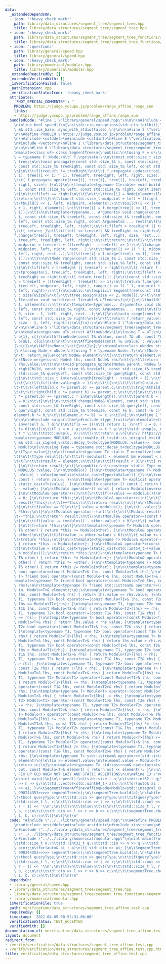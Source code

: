 ```yaml
---
data:
  _extendedDependsOn:
  - icon: ':heavy_check_mark:'
    path: library/data_structures/segment_tree/segment_tree.hpp
    title: library/data_structures/segment_tree/segment_tree.hpp
  - icon: ':heavy_check_mark:'
    path: library/data_structures/segment_tree/segment_tree_functions/segment_tree_affine.hpp
    title: library/data_structures/segment_tree/segment_tree_functions/segment_tree_affine.hpp
  - icon: ':question:'
    path: library/general/speed.hpp
    title: library/general/speed.hpp
  - icon: ':heavy_check_mark:'
    path: library/numerical/modular.hpp
    title: library/numerical/modular.hpp
  _extendedRequiredBy: []
  _extendedVerifiedWith: []
  _isVerificationFailed: false
  _pathExtension: cpp
  _verificationStatusIcon: ':heavy_check_mark:'
  attributes:
    '*NOT_SPECIAL_COMMENTS*': ''
    PROBLEM: https://judge.yosupo.jp/problem/range_affine_range_sum
    links:
    - https://judge.yosupo.jp/problem/range_affine_range_sum
  bundledCode: "#line 1 \"library/general/speed.hpp\"\n\n\n\n#include <iostream>\n\
    \ninline bool speed()\n{\n\tstd::cin.exceptions(std::cin.failbit);\n\treturn std::cin.tie(nullptr)\
    \ && std::ios_base::sync_with_stdio(false);\n}\n\n\n#line 2 \"verification/data_structures/segment_tree_affine.test.cpp\"\
    \n\n#define PROBLEM \"https://judge.yosupo.jp/problem/range_affine_range_sum\"\
    \n\n#include <cstddef>\n#include <cstdint>\n#line 8 \"verification/data_structures/segment_tree_affine.test.cpp\"\
    \n#include <vector>\n\n#line 1 \"library/data_structures/segment_tree/segment_tree.hpp\"\
    \n\n\n\n#line 6 \"library/data_structures/segment_tree/segment_tree.hpp\"\n\n\
    template<class uF> class SegmentTree\n{\npublic:\n\tusing F = uF;\n\tusing Node\
    \ = typename F::Node;\n\tF f;\nprivate:\n\n\tconst std::size_t size;\n\tstd::vector<Node>\
    \ tree;\n\n\tvoid propagate(const std::size_t& i, const std::size_t& treeLeft,\
    \ const std::size_t& treeRight, const std::size_t& left, const std::size_t& right)\n\
    \t{\n\t\tif(treeLeft != treeRight)\n\t\t{ f.propagate_update(tree[i], tree[i <<\
    \ 1], tree[(i << 1) ^ 1], treeLeft, treeRight, left, right, size); }\n\t\telse\n\
    \t\t{ f.propagate_update(tree[i], tree[i], tree[i], treeLeft, treeRight, left,\
    \ right, size); }\n\t}\n\n\ttemplate<typename Iterable> void build(const std::size_t&\
    \ i, const std::size_t& left, const std::size_t& right, const Iterable& elements)\n\
    \t{\n\t\tif(left == right)\n\t\t{\n\t\t\ttree[i] = Node{elements[left]};\n\t\t\
    \treturn;\n\t\t}\n\t\tconst std::size_t midpoint = left + ((right - left) >> 1);\n\
    \t\tbuild(i << 1, left, midpoint, elements);\n\t\tbuild((i << 1) ^ 1, midpoint\
    \ + 1, right, elements);\n\t\ttree[i] = f.merge(tree[i << 1], tree[(i << 1) ^\
    \ 1]);\n\t}\n\n\ttemplate<typename... Arguments> void change(const std::size_t&\
    \ i, const std::size_t& treeLeft, const std::size_t& treeRight, const std::size_t&\
    \ left, const std::size_t& right, const Arguments& ... rest)\n\t{\n\t\tpropagate(i,\
    \ treeLeft, treeRight, left, right);\n\t\tif(left > treeRight || treeLeft > right)\n\
    \t\t{ return; }\n\t\tif(left <= treeLeft && treeRight <= right)\n\t\t{\n\t\t\t\
    f.change(tree[i], treeLeft, treeRight, left, right, size, rest...);\n\t\t\tpropagate(i,\
    \ treeLeft, treeRight, left, right);\n\t\t\treturn;\n\t\t}\n\t\tconst std::size_t\
    \ midpoint = treeLeft + ((treeRight - treeLeft) >> 1);\n\t\tchange(i << 1, treeLeft,\
    \ midpoint, left, right, rest...);\n\t\tchange((i << 1) ^ 1, midpoint + 1, treeRight,\
    \ left, right, rest...);\n\t\ttree[i] = f.merge(tree[i << 1], tree[(i << 1) ^\
    \ 1]);\n\t}\n\n\tNode range(const std::size_t& i, const std::size_t& treeLeft,\
    \ const std::size_t& treeRight, const std::size_t& left, const std::size_t& right)\n\
    \t{\n\t\tif(left > treeRight || treeLeft > right)\n\t\t{ return f.identity; }\n\
    \t\tpropagate(i, treeLeft, treeRight, left, right);\n\t\tif(left <= treeLeft &&\
    \ treeRight <= right)\n\t\t{ return tree[i]; }\n\t\tconst std::size_t midpoint\
    \ = treeLeft + ((treeRight - treeLeft) >> 1);\n\t\treturn f.merge(range(i << 1,\
    \ treeLeft, midpoint, left, right), range((i << 1) ^ 1, midpoint + 1, treeRight,\
    \ left, right));\n\t}\n\npublic:\n\texplicit SegmentTree(const std::size_t& uSize)\
    \ : size{uSize}\n\t{\n\t\ttree.assign(size << 2, Node{});\n\t}\n\n\ttemplate<typename\
    \ Iterable> void build(const Iterable& uElements)\n\t{\n\t\tbuild(1, 0, size -\
    \ 1, uElements);\n\t}\n\n\ttemplate<typename... Arguments> void change(const std::size_t&\
    \ left, const std::size_t& right, const Arguments& ... rest)\n\t{\n\t\tchange(1,\
    \ 0, size - 1, left, right, rest...);\n\t}\n\n\tauto range(const std::size_t&\
    \ left, const std::size_t& right)\n\t{\n\t\treturn f.return_value(range(1, 0,\
    \ size - 1, left, right));\n\t}\n};\n\n\n#line 1 \"library/data_structures/segment_tree/segment_tree_functions/segment_tree_affine.hpp\"\
    \n\n\n\n#line 5 \"library/data_structures/segment_tree/segment_tree_functions/segment_tree_affine.hpp\"\
    \n\ntemplate<typename uT> struct AffineNode\n{\n\tusing T = uT;\n\n\tT value{},\
    \ b{1}, c{};\n\n\tAffineNode(const T& uValue, const T& uB, const T& uC) : value{uValue},\
    \ b{uB}, c{uC}\n\t{\n\t}\n\n\tAffineNode(const T& uValue) : value{uValue}\n\t\
    {\n\t}\n\n\tAffineNode()\n\t{\n\t}\n};\n\ntemplate<class uNode> struct Affine\n\
    {\n\tusing Node = uNode;\n\tusing T = typename Node::T;\n\n\tNode identity{};\n\
    \n\tT return_value(const Node& element)\n\t{\n\t\treturn element.value;\n\t}\n\
    \n\tNode merge(const Node& lhs, const Node& rhs)\n\t{\n\t\treturn lhs.value +\
    \ rhs.value;\n\t}\n\n\tvoid propagate_update(Node& parent, Node& leftChild, Node&\
    \ rightChild, const std::size_t& treeLeft, const std::size_t& treeRight, const\
    \ std::size_t& queryLeft, const std::size_t& queryRight, const std::size_t& treeSize)\n\
    \t{\n\t\tstd::size_t intervalLength{treeRight - treeLeft + 1};\n\t\tif(parent.b)\n\
    \t\t{\n\t\t\tif(intervalLength > 1)\n\t\t\t{\n\t\t\t\tleftChild.b *= parent.b;\n\
    \t\t\t\t(leftChild.c *= parent.b) += parent.c;\n\t\t\t\trightChild.b *= parent.b;\n\
    \t\t\t\t(rightChild.c *= parent.b) += parent.c;\n\t\t\t}\n\t\t\t((parent.value\
    \ *= parent.b) += (parent.c * intervalLength));\n\t\t\tparent.b = 1;\n\t\t\tparent.c\
    \ = 0;\n\t\t}\n\t}\n\n\tvoid change(Node& element, const std::size_t& treeLeft,\
    \ const std::size_t& treeRight, const std::size_t& queryLeft, const std::size_t&\
    \ queryRight, const std::size_t& treeSize, const T& b, const T& c)\n\t{\n\t\t\
    element.b *= b;\n\t\t(element.c *= b) += c;\n\t}\n};\n\n\n#line 1 \"library/numerical/modular.hpp\"\
    \n\n\n\n#include <algorithm>\n#include <type_traits>\n\ntemplate<typename T> T\
    \ inverse(T a, T m)\n{\n\tif(a == 1)\n\t{ return 1; }\n\tT u = 0, v = 1;\n\twhile(a\
    \ != 0)\n\t{\n\t\tT t = m / a;\n\t\tm -= t * a;\n\t\tstd::swap(a, m);\n\t\tu -=\
    \ t * v;\n\t\tstd::swap(u, v);\n\t}\n\treturn u;\n}\n\n// https://github.com/the-tourist/algo/blob/master/numeric/mint.cpp\n\
    template<typename MODULUS, std::enable_if_t<std::is_integral_v<std::decay_t<decltype(MODULUS::value)>>\
    \ && std::is_signed_v<std::decay_t<decltype(MODULUS::value)>>, bool> = true> class\
    \ Modulo\n{\n\tusing Type = typename std::decay_t<decltype(MODULUS::value)>;\n\
    \n\tType value{};\n\n\ttemplate<typename T> static T normalize(const T& element)\n\
    \t{\n\t\tType result{};\n\t\tif(-modulus() < element && element < modulus())\n\
    \t\t{\n\t\t\tresult = element;\n\t\t}\n\t\tif(result < 0)\n\t\t{ result += modulus();\
    \ }\n\t\treturn result;\n\t}\n\npublic:\n\tconstexpr static Type modulus() { return\
    \ MODULUS::value; }\n\n\tModulo() {}\n\n\ttemplate<typename T> Modulo(const T&\
    \ uValue) : value{normalize(static_cast<Type>(uValue))} {}\n\n\tconst Type& operator()()\
    \ const { return value; }\n\n\ttemplate<typename T> explicit operator T() { return\
    \ static_cast<T>(value); }\n\n\tModulo operator-() const { return Modulo{modulus()\
    \ - value}; }\n\n\tModulo operator~() const { return Modulo{inverse(value, modulus())};\
    \ }\n\n\tModulo& operator++()\n\t{\n\t\tif(++value == modulus())\n\t\t{ value\
    \ = 0; }\n\t\treturn *this;\n\t}\n\n\tModulo& operator++(int)\n\t{\n\t\tModulo\
    \ result{*this};\n\t\t++*this;\n\t\treturn result;\n\t}\n\n\tModulo& operator--()\n\
    \t{\n\t\tif(value == 0)\n\t\t{ value = modulus(); }\n\t\t--value;\n\t\treturn\
    \ *this;\n\t}\n\n\tModulo& operator--(int)\n\t{\n\t\tModulo result{*this};\n\t\
    \t--*this;\n\t\treturn result;\n\t}\n\n\tModulo& operator+=(const Modulo& other)\n\
    \t{\n\t\tif((value -= (modulus() - other.value)) < 0)\n\t\t{ value += modulus();\
    \ }\n\t\treturn *this;\n\t}\n\n\ttemplate<typename T> Modulo& operator+=(const\
    \ T& other) { return *this += Modulo{other}; }\n\n\tModulo& operator-=(const Modulo&\
    \ other)\n\t{\n\t\tif((value -= other.value) < 0)\n\t\t{ value += modulus(); }\n\
    \t\treturn *this;\n\t}\n\n\ttemplate<typename T> Modulo& operator-=(const T& other)\
    \ { return *this -= Modulo{other}; }\n\n\tModulo& operator*=(const Modulo& other)\n\
    \t{\n\t\tvalue = static_cast<Type>(static_cast<std::int64_t>(value) * other.value\
    \ % modulus());\n\t\treturn *this;\n\t}\n\n\ttemplate<typename T> Modulo& operator*=(const\
    \ T& other) { return *this *= Modulo{other}; }\n\n\tModulo& operator/=(const Modulo&\
    \ other) { return *this *= ~other; }\n\n\ttemplate<typename T> Modulo& operator/=(const\
    \ T& other) { return *this /= Modulo{other}; }\n\n\ttemplate<typename T> friend\
    \ bool operator==(const Modulo<T>& lhs, const Modulo<T>& rhs);\n\n\ttemplate<typename\
    \ T> friend bool operator<(const Modulo<T>& lhs, const Modulo<T>& rhs);\n\n\t\
    template<typename T> friend bool operator>(const Modulo<T>& lhs, const Modulo<T>&\
    \ rhs);\n\n\ttemplate<typename T> friend std::istream& operator>>(std::istream&\
    \ in, Modulo<T>& element);\n};\n\ntemplate<typename T> bool operator==(const Modulo<T>&\
    \ lhs, const Modulo<T>& rhs) { return lhs.value == rhs.value; }\ntemplate<typename\
    \ T1, typename T2> bool operator==(const Modulo<T1>& lhs, const T2& rhs) { return\
    \ lhs == Modulo<T1>{rhs}; }\ntemplate<typename T1, typename T2> bool operator==(const\
    \ T1& lhs, const Modulo<T2>& rhs) { return Modulo<T2>{lhs} == rhs; }\n\ntemplate<typename\
    \ T1, typename T2> bool operator!=(const T1& lhs, const T2& rhs) { return !(lhs\
    \ == rhs); }\n\ntemplate<typename T> bool operator<(const Modulo<T>& lhs, const\
    \ Modulo<T>& rhs) { return lhs.value < rhs.value; }\ntemplate<typename T1, typename\
    \ T2> bool operator<(const Modulo<T1>& lhs, const T2& rhs) { return lhs < Modulo<T1>{rhs};\
    \ }\ntemplate<typename T1, typename T2> bool operator<(const T1& lhs, const Modulo<T2>&\
    \ rhs) { return Modulo<T2>{lhs} < rhs; }\n\ntemplate<typename T> bool operator>(const\
    \ Modulo<T>& lhs, const Modulo<T>& rhs) { return lhs.value > rhs.value; }\ntemplate<typename\
    \ T1, typename T2> bool operator>(const Modulo<T1>& lhs, const T2& rhs) { return\
    \ lhs > Modulo<T1>{rhs}; }\ntemplate<typename T1, typename T2> bool operator>(const\
    \ T1& lhs, const Modulo<T2>& rhs) { return Modulo<T2>{lhs} > rhs; }\n\ntemplate<typename\
    \ T1, typename T2> bool operator<=(const T1& lhs, const T2& rhs) { return !(lhs\
    \ > rhs); }\n\ntemplate<typename T1, typename T2> bool operator>=(const T1& lhs,\
    \ const T2& rhs) { return !(lhs < rhs); }\n\ntemplate<typename T> Modulo<T> operator+(const\
    \ Modulo<T>& lhs, const Modulo<T>& rhs) { return Modulo<T>{lhs} += rhs; }\ntemplate<typename\
    \ T1, typename T2> Modulo<T1> operator+(const Modulo<T1>& lhs, const T2& rhs)\
    \ { return Modulo<T1>{lhs} += rhs; }\ntemplate<typename T1, typename T2> Modulo<T2>\
    \ operator+(const T1& lhs, const Modulo<T2>& rhs) { return Modulo<T2>{lhs} +=\
    \ rhs; }\n\ntemplate<typename T> Modulo<T> operator-(const Modulo<T>& lhs, const\
    \ Modulo<T>& rhs) { return Modulo<T>{lhs} -= rhs; }\ntemplate<typename T1, typename\
    \ T2> Modulo<T1> operator-(const Modulo<T1>& lhs, const T2& rhs) { return Modulo<T1>{lhs}\
    \ -= rhs; }\ntemplate<typename T1, typename T2> Modulo<T2> operator-(const T1&\
    \ lhs, const Modulo<T2>& rhs) { return Modulo<T2>{lhs} -= rhs; }\n\ntemplate<typename\
    \ T> Modulo<T> operator*(const Modulo<T>& lhs, const Modulo<T>& rhs) { return\
    \ Modulo<T>{lhs} *= rhs; }\ntemplate<typename T1, typename T2> Modulo<T1> operator*(const\
    \ Modulo<T1>& lhs, const T2& rhs) { return Modulo<T1>{lhs} *= rhs; }\ntemplate<typename\
    \ T1, typename T2> Modulo<T2> operator*(const T1& lhs, const Modulo<T2>& rhs)\
    \ { return Modulo<T2>{lhs} *= rhs; }\n\ntemplate<typename T> Modulo<T> operator/(const\
    \ Modulo<T>& lhs, const Modulo<T>& rhs) { return Modulo<T>{lhs} /= rhs; }\ntemplate<typename\
    \ T1, typename T2> Modulo<T1> operator/(const Modulo<T1>& lhs, const T2& rhs)\
    \ { return Modulo<T1>{lhs} /= rhs; }\ntemplate<typename T1, typename T2> Modulo<T2>\
    \ operator/(const T1& lhs, const Modulo<T2>& rhs) { return Modulo<T2>{lhs} /=\
    \ rhs; }\n\ntemplate<typename T> std::istream& operator>>(std::istream& in, Modulo<T>&\
    \ element)\n{\n\tin >> element.value;\n\telement.value = Modulo<T>::normalize(element.value);\n\
    \treturn in;\n}\n\ntemplate<typename T> std::ostream& operator<<(std::ostream&\
    \ out, const Modulo<T>& element) { return out << element(); }\n\n// DIVISION AND\
    \ FIX UP GCD WHEN NOT LAZY AND STATIC ASSERTIONS\n\n\n#line 13 \"verification/data_structures/segment_tree_affine.test.cpp\"\
    \n\nint main()\n{\n\tspeed();\n\tstd::size_t n;\n\tstd::int32_t q;\n\tstd::cin\
    \ >> n >> q;\n\tstd::vector<std::uint64_t> a(n);\n\tfor(auto& ai : a)\n\t{ std::cin\
    \ >> ai; }\n\tSegmentTree<Affine<AffineNode<Modulo<std::integral_constant<std::decay_t<decltype(998244353)>,\
    \ 998244353>>>>> segmentTree(n);\n\tsegmentTree.build(a);\n\twhile(q--)\n\t{\n\
    \t\tbool queryType;\n\t\tstd::cin >> queryType;\n\t\tif(queryType)\n\t\t{\n\t\t\
    \tstd::size_t l, r;\n\t\t\tstd::cin >> l >> r;\n\t\t\tstd::cout << segmentTree.range(l,\
    \ r - 1) << '\\n';\n\t\t}\n\t\telse\n\t\t{\n\t\t\tstd::size_t l, r;\n\t\t\tstd::uint64_t\
    \ b, c;\n\t\t\tstd::cin >> l >> r >> b >> c;\n\t\t\tsegmentTree.change(l, r -\
    \ 1, b, c);\n\t\t}\n\t}\n}\n"
  code: "#include \"../../library/general/speed.hpp\"\n\n#define PROBLEM \"https://judge.yosupo.jp/problem/range_affine_range_sum\"\
    \n\n#include <cstddef>\n#include <cstdint>\n#include <iostream>\n#include <vector>\n\
    \n#include \"../../library/data_structures/segment_tree/segment_tree.hpp\"\n#include\
    \ \"../../library/data_structures/segment_tree/segment_tree_functions/segment_tree_affine.hpp\"\
    \n#include \"../../library/numerical/modular.hpp\"\n\nint main()\n{\n\tspeed();\n\
    \tstd::size_t n;\n\tstd::int32_t q;\n\tstd::cin >> n >> q;\n\tstd::vector<std::uint64_t>\
    \ a(n);\n\tfor(auto& ai : a)\n\t{ std::cin >> ai; }\n\tSegmentTree<Affine<AffineNode<Modulo<std::integral_constant<std::decay_t<decltype(998244353)>,\
    \ 998244353>>>>> segmentTree(n);\n\tsegmentTree.build(a);\n\twhile(q--)\n\t{\n\
    \t\tbool queryType;\n\t\tstd::cin >> queryType;\n\t\tif(queryType)\n\t\t{\n\t\t\
    \tstd::size_t l, r;\n\t\t\tstd::cin >> l >> r;\n\t\t\tstd::cout << segmentTree.range(l,\
    \ r - 1) << '\\n';\n\t\t}\n\t\telse\n\t\t{\n\t\t\tstd::size_t l, r;\n\t\t\tstd::uint64_t\
    \ b, c;\n\t\t\tstd::cin >> l >> r >> b >> c;\n\t\t\tsegmentTree.change(l, r -\
    \ 1, b, c);\n\t\t}\n\t}\n}\n"
  dependsOn:
  - library/general/speed.hpp
  - library/data_structures/segment_tree/segment_tree.hpp
  - library/data_structures/segment_tree/segment_tree_functions/segment_tree_affine.hpp
  - library/numerical/modular.hpp
  isVerificationFile: true
  path: verification/data_structures/segment_tree_affine.test.cpp
  requiredBy: []
  timestamp: '2021-04-05 00:55:31-06:00'
  verificationStatus: TEST_ACCEPTED
  verifiedWith: []
documentation_of: verification/data_structures/segment_tree_affine.test.cpp
layout: document
redirect_from:
- /verify/verification/data_structures/segment_tree_affine.test.cpp
- /verify/verification/data_structures/segment_tree_affine.test.cpp.html
title: verification/data_structures/segment_tree_affine.test.cpp
---
```

